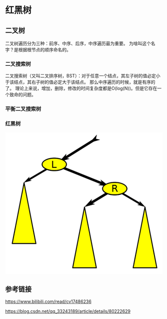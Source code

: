 # 红黑树

## 二叉树

二叉树遍历分为三种：前序、中序、后序，中序遍历最为重要。
为啥叫这个名字？是根据根节点的顺序命名的。

### 二叉搜索树

二叉搜索树（又叫二叉排序树，BST）：对于任意一个结点，其左子树的值必定小于该结点，其右子树的值必定大于该结点。
那么中序遍历的时候，就是有序的了。
理论上来说，增加，删除，修改的时间复杂度都是O(log(N))。但是它存在一个致命的问题。 

### 平衡二叉搜索树



### 红黑树

![左选右选](resources/binary_tree_rotation.gif)

## 参考链接

https://www.bilibili.com/read/cv17486236

https://blog.csdn.net/qq_33243189/article/details/80222629
